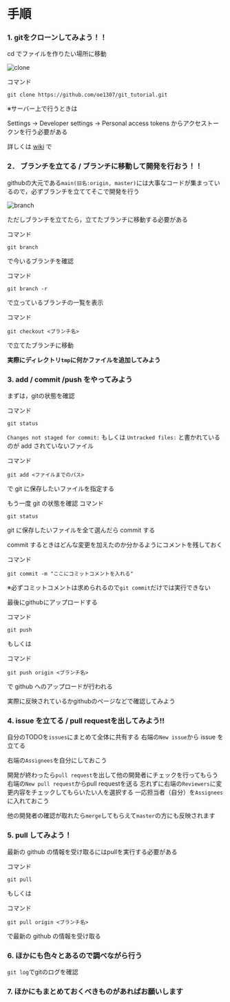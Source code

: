 # 手順

### 1. gitをクローンしてみよう！！

cd でファイルを作りたい場所に移動

![clone](screenshot/git_clone.png "clone")

コマンド
```
git clone https://github.com/oe1307/git_tutorial.git
```



※サーバー上で行うときは

Settings -> Developer settings -> Personal access tokens
からアクセストークンを行う必要がある

詳しくは [wiki](https://github.com/oe1307/git_tutorial/wiki) で



### 2． ブランチを立てる / ブランチに移動して開発を行おう！！

githubの大元である```main(旧名:origin, master)```には大事なコードが集まっているので，必ずブランチを立ててそこで開発を行う


![branch](screenshot/branch.png "branch")



ただしブランチを立てたら，立てたブランチに移動する必要がある

コマンド

```git branch```

で今いるブランチを確認

コマンド

```git branch -r```

で立っているブランチの一覧を表示

コマンド

```git checkout <ブランチ名>```

で立てたブランチに移動



**実際にディレクトリ```tmp```に何かファイルを追加してみよう**




### 3. add / commit /push をやってみよう

まずは，gitの状態を確認

コマンド

```git status```


```Changes not staged for commit:```
もしくは
```Untracked files:```
と書かれているのが add されていないファイル

コマンド

```git add <ファイルまでのパス>``` 

で git に保存したいファイルを指定する



もう一度 git の状態を確認
コマンド

```git status```



git に保存したいファイルを全て選んだら commit する

commit するときはどんな変更を加えたのか分かるようにコメントを残しておく

コマンド

```git commit -m "ここにコミットコメントを入れる"```

※必ずコミットコメントは求められるので```git commit```だけでは実行できない




最後にgithubにアップロードする

コマンド

```git push```

もしくは

コマンド

```git push origin <ブランチ名>```

で github へのアップロードが行われる

実際に反映されているかgithubのページなどで確認してみよう




### 4. issue を立てる / pull requestを出してみよう!!

自分のTODOを```issues```にまとめて全体に共有する
右端の```New issue```から issue を立てる

右端の```Assignees```を自分にしておこう


開発が終わったら```pull request```を出して他の開発者にチェックを行ってもらう
右端の```New pull request```からpull requestを送る
忘れずに右端の```Reviewers```に変更内容をチェックしてもらいたい人を選択する
一応担当者（自分）を```Assignees```に入れておこう


他の開発者の確認が取れたら```merge```してもらえて```master```の方にも反映されます




### 5. pull してみよう！

最新の github の情報を受け取るにはpullを実行する必要がある

コマンド

```git pull```

もしくは

コマンド

```git pull origin <ブランチ名>```

で最新の github の情報を受け取る


### 6. ほかにも色々とあるので調べながら行う

```git log```でgitのログを確認



### 7. ほかにもまとめておくべきものがあればお願いします

